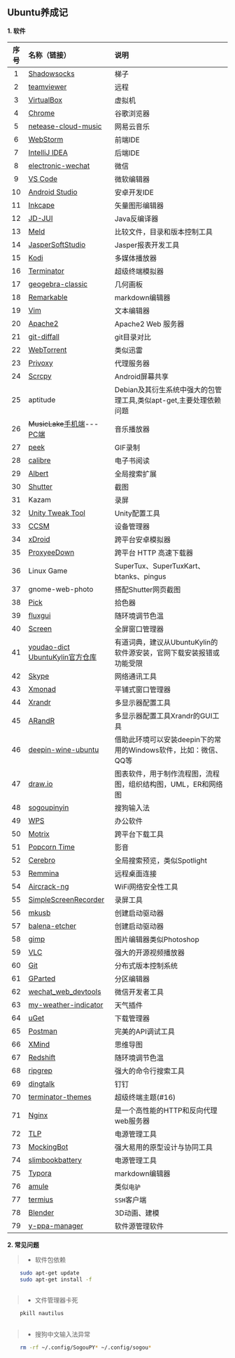 ## Ubuntu养成记

**1. 软件**

| 序号 | 名称（链接） | 说明 |
| :---: | :--- | :--- |
1 | [Shadowsocks](https://github.com/shadowsocks/shadowsocks-qt5) | 梯子
2 | [teamviewer](https://www.teamviewer.com/cn/download/linux/) | 远程
3 | [VirtualBox](https://www.virtualbox.org/) | 虚拟机
4 | [Chrome](https://www.google.cn/chrome/) | 谷歌浏览器
5 | [netease-cloud-music](https://music.163.com/#/download) | 网易云音乐
6 | [WebStorm](https://www.jetbrains.com/webstorm/) | 前端IDE
7 | [IntelliJ IDEA](https://www.jetbrains.com/idea/) | 后端IDE
8 | [electronic-wechat](https://github.com/geeeeeeeeek/electronic-wechat) | 微信
9 | [VS Code](https://code.visualstudio.com/) | 微软编辑器
10 | [Android Studio](https://developer.android.google.cn/studio/) | 安卓开发IDE
11 | [Inkcape](https://inkscape.org) | 矢量图形编辑器
12 | [JD-JUI](https://java-decompiler.github.io) | Java反编译器
13 | [Meld](https://meldmerge.org) | 比较文件，目录和版本控制工具
14 | [JasperSoftStudio](https://community.jaspersoft.com/project/jaspersoft-studio) | Jasper报表开发工具
15 | [Kodi](https://kodi.tv/download) | 多媒体播放器
16 | [Terminator](https://gnometerminator.blogspot.com/p/introduction.html) | 超级终端模拟器
17 | [geogebra-classic](https://www.geogebra.org) | 几何画板
18 | [Remarkable](https://remarkableapp.github.io) | markdown编辑器
19 | [Vim](https://www.vim.org/) | 文本编辑器
20 | [Apache2](https://help.ubuntu.com/lts/serverguide/httpd.html) | Apache2 Web 服务器
21 | [git-diffall](https://github.com/LZHD/git-diffall) | git目录对比
22 | [WebTorrent](https://webtorrent.io) | 类似迅雷
23 | [Privoxy](https://www.privoxy.org) | 代理服务器
24 | [Scrcpy](https://github.com/Genymobile/scrcpy) | Android屏幕共享
25 | aptitude | Debian及其衍生系统中强大的包管理工具,类似apt-get,主要处理依赖问题
26 | ~~MusicLake~~[手机端](https://github.com/caiyonglong/MusicLake)---[PC端](https://github.com/sunzongzheng/music) | 音乐播放器
27 | [peek](https://github.com/phw/peek) | GIF录制
28 | [calibre](https://calibre-ebook.com/download_linux) | 电子书阅读
29 | [Albert](https://github.com/albertlauncher/albert) | 全局搜索扩展
30 | [Shutter](https://shutter-project.org) | 截图
31 | Kazam | 录屏
32 | [Unity Tweak Tool](https://github.com/freyja-dev/unity-tweak-tool) | Unity配置工具
33 | [CCSM](http://wiki.compiz.org/CCSM) | 设备管理器
34 | [xDroid](https://www.linzhuotech.com/index.php/home/index/down.html) | 跨平台安卓模拟器
35 | [ProxyeeDown](https://github.com/proxyee-down-org/proxyee-down) | 跨平台 HTTP 高速下载器
36 | Linux Game | SuperTux、SuperTuxKart、btanks、pingus
37 | gnome-web-photo | 搭配Shutter网页截图
38 | [Pick](https://kryogenix.org/code/pick/) | 拾色器
39 | [fluxgui](https://github.com/xflux-gui/fluxgui) | 随环境调节色温
40 | [Screen](https://www.gnu.org/software/screen/) | 全屏窗口管理器
41 | [youdao-dict](https://cidian.youdao.com/index-linux.html)<br>[UbuntuKylin官方仓库](https://archive.ubuntukylin.com:10006/ubuntukylin/pool/main/y/youdao-dict/) | 有道词典，建议从UbuntuKylin的软件源安装，官网下载安装报错或功能受限
42 | [Skype](https://www.skype.com/en/get-skype/) | 网络通讯工具
43 | [Xmonad]( https://wiki.archlinux.org/index.php/Xmonad) | 平铺式窗口管理器
44 | [Xrandr](https://wiki.archlinux.org/index.php/Xrandr) | 多显示器配置工具
45 | [ARandR](https://christian.amsuess.com/tools/arandr/) | 多显示器配置工具Xrandr的GUI工具
46 | [deepin-wine-ubuntu](https://github.com/wszqkzqk/deepin-wine-ubuntu) | 借助此环境可以安装deepin下的常用的Windows软件，比如：微信、QQ等
47 | [draw.io](https://www.draw.io/) | 图表软件，用于制作流程图，流程图，组织结构图，UML，ER和网络图
48 | [sogoupinyin](https://pinyin.sogou.com/linux/?r=pinyin) | 搜狗输入法
49 | [WPS](http://www.wps.cn/product/wpslinux/) | 办公软件
50 | [Motrix](https://github.com/agalwood/Motrix) | 跨平台下载工具
51 | [Popcorn Time](https://popcorntime.sh/) | 影音
52 | [Cerebro](https://github.com/KELiON/cerebro) | 全局搜索预览，类似Spotlight
53 | [Remmina](https://remmina.org/) | 远程桌面连接
54 | [Aircrack-ng](https://www.aircrack-ng.org) | WiFi网络安全性工具
55 | [SimpleScreenRecorder](https://www.maartenbaert.be/simplescreenrecorder/#download) | 录屏工具
56 | [mkusb](https://help.ubuntu.com/community/mkusb) | 创建启动驱动器
57 | [balena-etcher](https://github.com/balena-io/etcher) | 创建启动驱动器
58 | [gimp](https://www.gimp.org/downloads/) | 图片编辑器类似Photoshop
59 | [VLC](https://www.videolan.org/) | 强大的开源视频播放器
60 | [Git](https://git-scm.com/) | 分布式版本控制系统
61 | [GParted](https://gparted.org/) | 分区编辑器
62 | [wechat_web_devtools](https://github.com/cytle/wechat_web_devtools) | 微信开发者工具
63 | [my-weather-indicator](https://github.com/atareao/my-weather-indicator) | 天气插件
64 | [uGet](https://ugetdm.com/) | 下载管理器
65 | [Postman](https://www.getpostman.com/) | 完美的API调试工具
66 | [XMind](https://www.xmind.net/) | 思维导图
67 | [Redshift](https://github.com/jonls/redshift) | 随环境调节色温
68 | [ripgrep](https://github.com/BurntSushi/ripgrep) | 强大的命令行搜索工具
69 | [dingtalk](https://github.com/nashaofu/dingtalk) | 钉钉
70 | [terminator-themes](https://github.com/EliverLara/terminator-themes) | 超级终端主题(#16)
71 | [Nginx](https://nginx.org/en/) | 是一个高性能的HTTP和反向代理web服务器
72 | [TLP](https://launchpad.net/~linrunner/+archive/ubuntu/tlp) | 电源管理工具
73 | [MockingBot](https://modao.cc/) | 强大易用的原型设计与协同工具
74 | [slimbookbattery](https://github.com/slimbook/slimbookbattery) | 电源管理工具
75 | [Typora](https://www.typora.io) | markdown编辑器
76 | [amule](https://github.com/amule-project/amule) | 类似`电驴`
77 | [termius](https://termius.com) | `SSH`客户端
78 | [Blender](https://www.blender.org/download/) | 3D动画、建模
79 | [y-ppa-manager](https://itsfoss.com/y-ppa-manager/) | 软件源管理软件

**2. 常见问题**

>* 软件包依赖

```sh
    sudo apt-get update
    sudo apt-get install -f
   
```
>* 文件管理器卡死

```sh
    pkill nautilus
    
```
>* 搜狗中文输入法异常

```sh
    rm -rf ~/.config/SogouPY* ~/.config/sogou*

```

